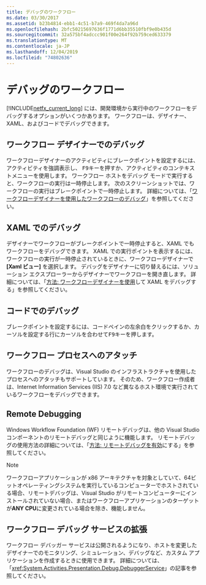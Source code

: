 ```yaml
---
title: デバッグのワークフロー
ms.date: 03/30/2017
ms.assetid: b23b4814-ebb1-4c51-b7a9-469f4da7a96d
ms.openlocfilehash: 2bfc50215697636f1771d6bb35510fbf9e0b435d
ms.sourcegitcommit: 32a575bf4adccc901f00e264f92b759ced633379
ms.translationtype: MT
ms.contentlocale: ja-JP
ms.lasthandoff: 12/04/2019
ms.locfileid: "74802636"
---
```

# <a name="debugging-workflows"></a>デバッグのワークフロー

[!INCLUDE[netfx_current_long](../../../includes/netfx-current-long-md.md)] には、開発環境から実行中のワークフローをデバッグするオプションがいくつかあります。 ワークフローは、デザイナー、XAML、およびコードでデバッグできます。

## <a name="debugging-in-the-workflow-designer"></a>ワークフロー デザイナーでのデバッグ

ワークフローデザイナーのアクティビティにブレークポイントを設定するには、アクティビティを強調表示し、 <kbd>F9</kbd>キーを押すか、アクティビティのコンテキストメニューを使用します。 ワークフロー ホストをデバッグ モードで実行すると、ワークフローの実行は一時停止します。 次のスクリーンショットでは、ワークフローの実行はブレークポイントで一時停止します。 詳細については、「[ワークフローデザイナーを使用したワークフローのデバッグ](/visualstudio/workflow-designer/debugging-workflows-with-the-workflow-designer)」を参照してください。

## <a name="debugging-in-xaml"></a>XAML でのデバッグ

デザイナーでワークフローがブレークポイントで一時停止すると、XAML でもワークフローをデバッグできます。 XAML での実行ポイントを表示するには、ワークフローの実行が一時停止されているときに、ワークフローデザイナーで **[Xaml ビュー]** を選択します。 デバッグをデザイナーに切り替えるには、ソリューション エクスプローラーからデザイナーでワークフローを開き直します。 詳細については、「[方法: ワークフローデザイナーを使用](/visualstudio/workflow-designer/how-to-debug-xaml-with-the-workflow-designer)して XAML をデバッグする」を参照してください。

## <a name="debugging-in-code"></a>コードでのデバッグ

ブレークポイントを設定するには、コードペインの左余白をクリックするか、カーソルを設定する行にカーソルを合わせて<kbd>F9</kbd>キーを押します。

## <a name="attaching-to-a-workflow-process"></a>ワークフロー プロセスへのアタッチ

ワークフローのデバッグは、Visual Studio のインフラストラクチャを使用したプロセスへのアタッチもサポートしています。 そのため、ワークフロー作成者は、Internet Information Services (IIS) 7.0 など異なるホスト環境で実行されているワークフローをデバッグできます。

## <a name="remote-debugging"></a>Remote Debugging

Windows Workflow Foundation (WF) リモートデバッグは、他の Visual Studio コンポーネントのリモートデバッグと同じように機能します。 リモートデバッグの使用方法の詳細については、「[方法: リモートデバッグを有効](https://docs.microsoft.com/previous-versions/visualstudio/visual-studio-2010/febz73k0(v=vs.100))にする」を参照してください。

> [!NOTE]
> ワークフローアプリケーションが x86 アーキテクチャを対象としていて、64ビットオペレーティングシステムを実行しているコンピューターでホストされている場合、リモートデバッグは、Visual Studio がリモートコンピューターにインストールされていない場合、またはワークフローアプリケーションのターゲットが**ANY CPU**に変更されている場合を除き、機能しません。

## <a name="extending-the-workflow-debugging-service"></a>ワークフロー デバッグ サービスの拡張

ワークフロー デバッガー サービスは公開されるようになり、ホストを変更したデザイナーでのモニタリング、シミュレーション、デバッグなど、カスタム アプリケーションを作成するときに使用できます。 詳細については、「<xref:System.Activities.Presentation.Debug.DebuggerService>」の記事を参照してください。
